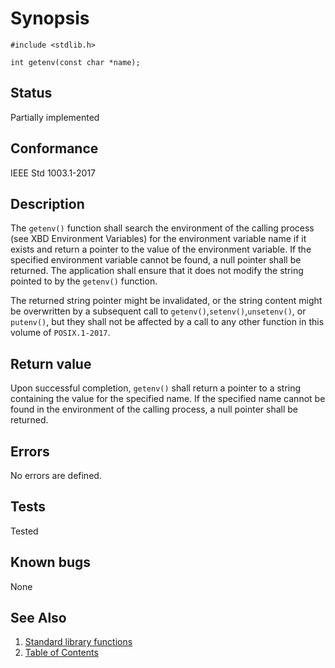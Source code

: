 # Synopsis

`#include <stdlib.h>`

`int getenv(const char *name);`

## Status

Partially implemented

## Conformance

IEEE Std 1003.1-2017

## Description

The `getenv()` function shall search the environment of the calling process (see XBD Environment Variables) for the
environment variable name if it exists and return a pointer to the value of the environment variable. If the specified
environment variable cannot be found, a null pointer shall be returned. The application shall ensure that it does not
modify the string pointed to by the `getenv()` function.

The returned string pointer might be invalidated, or the string content might be overwritten by a subsequent call to
`getenv()`,`setenv()`,`unsetenv()`, or `putenv()`, but they shall not be affected by a call to any other function in
this volume of `POSIX.1-2017`.

## Return value

Upon successful completion, `getenv()` shall return a pointer to a string containing the value for the specified name.
If the specified name cannot be found in the environment of the calling process, a null pointer shall be returned.

## Errors

No errors are defined.

## Tests

Tested

## Known bugs

None

## See Also

1. [Standard library functions](../README.md)
2. [Table of Contents](../../../README.md)
